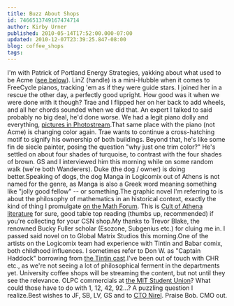 ```yaml
---
title: Buzz About Shops
id: 7466513749167474714
author: Kirby Urner
published: 2010-05-14T17:52:00.000-07:00
updated: 2010-12-07T23:39:25.847-08:00
blog: coffee_shops
tags: 
---
```


[](https://blogger.googleusercontent.com/img/b/R29vZ2xl/AVvXsEhtQzxIQWKSmYhbhHXqIyBzDv2vTZwC2yJy0JFv1Pu43CMw6scaR9XAgiBX9cdo7X3IK1pkmB6_t8wEPbNmH6wJBqiHadicOv7zZf9JUta_0_3SaSDRK0PbtWYOnf7v3oLUeGOtg_W4CTle/s1600/004.JPG)I'm with Patrick of Portland Energy Strategies, yakking about what used to be Acme ([see below](http://coffeeshopsnet.blogspot.com/2010/04/acme-coffee-shop.html)).  LinZ (handle) is a mini-Hubble when it comes to FreeCycle pianos, tracking 'em as if they were guide stars.  I joined her in a rescue the other day, a perfectly good upright.  How good was it when we were done with it though?  Trae and I flipped her on her back to add wheels, and all her chords sounded when we did that.  An expert I talked to said probably no big deal, he'd done worse.  We had a legit piano dolly and everything, [pictures in Photostream](http://www.flickr.com/photos/17157315@N00/sets/72157623888630695/).That same place with the piano (not Acme) is changing color again. Trae wants to continue a cross-hatching motif to signify his ownership of both buildings.  Beyond that, he's like some fin de siecle  painter, posing the question "why just one trim color?"  He's settled on about four shades of turquoise, to contrast with the four shades of brown.  GS and I interviewed him this morning while on some random walk (we're both Wanderers).  Duke (the dog / owner) is doing better.Speaking of dogs, the dog Manga in Logicomix out of Athens is not named for the genre, as Manga is also a Greek word meaning something like "jolly good fellow" -- or something.The graphic novel I'm referring to is about the philosophy of mathematics in an historical context, exactly the kind of thing I promulgate [on the Math Forum](http://mathforum.org/kb/message.jspa?messageID=7067602&tstart=0).   This is [Cult of Athena literature](http://coffeeshopsnet.blogspot.com/2009/06/greek-mythology.html) for sure, good table top reading (thumbs up, recommended) if you're collecting for your CSN shop.My thanks to Trevor Blake, the renowned Bucky Fuller scholar (Esozone, Subgenius etc.) for cluing me in. I passed said novel on to Global Matrix Studios this morning.One of the artists on the Logicomix team had experience with Tintin and Babar comix, both childhood influences.  I sometimes refer to Don W. as "Captain Haddock" borrowing from [the Tintin cast](http://www.flickr.com/photos/17157315@N00/3696376738/).I've been out of touch with CHR etc., as we're not seeing a lot of philosophical ferment in the departments yet.  University coffee shops will be streaming the content, but not until they see the relevance.  OLPC commercials at [the MIT Student Union](http://groups.yahoo.com/group/synergeo/message/63753)?  What could those have to do with 1, 12, 42, 92...?  A puzzling question I realize.Best wishes to JF, SB, LV, GS and to [CTO Nirel](http://coffeeshopsnet.blogspot.com/2010/12/nirels-adventures.html). Praise Bob.  CMO out.
